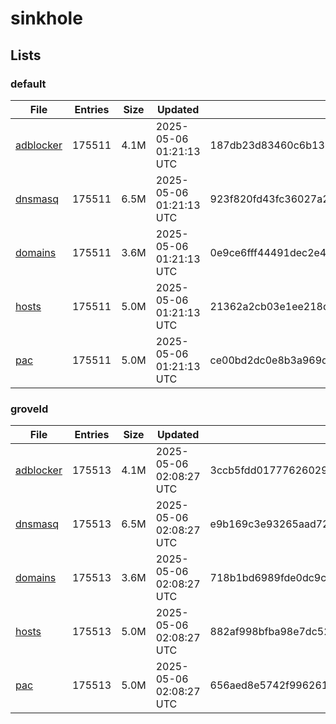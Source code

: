# sinkhole

## Lists

### default

|File|Entries|Size|Updated|Hash|
|-|-|-|-|-|
|[adblocker](https://raw.githubusercontent.com/groveld/sinkhole/lists/default/adblocker.txt)|175511|4.1M|2025-05-06 01:21:13 UTC|187db23d83460c6b1396858d3c61ddd36c57eff4adebd8c2a69de4c188227fc8|
|[dnsmasq](https://raw.githubusercontent.com/groveld/sinkhole/lists/default/dnsmasq.txt)|175511|6.5M|2025-05-06 01:21:13 UTC|923f820fd43fc36027a28b591d0ac9f82c085c9ba1347b0a8ffbe566d70ccf89|
|[domains](https://raw.githubusercontent.com/groveld/sinkhole/lists/default/domains.txt)|175511|3.6M|2025-05-06 01:21:13 UTC|0e9ce6fff44491dec2e40f07aaa7b7c51937043e4e5fcac873c143803d65cd51|
|[hosts](https://raw.githubusercontent.com/groveld/sinkhole/lists/default/hosts.txt)|175511|5.0M|2025-05-06 01:21:13 UTC|21362a2cb03e1ee218d59eeb8a5c0a8b41585c14774fd597d32ce03fede55a5e|
|[pac](https://raw.githubusercontent.com/groveld/sinkhole/lists/default/pac.txt)|175511|5.0M|2025-05-06 01:21:13 UTC|ce00bd2dc0e8b3a969d3e77d5c639e04b4cbf75ec68925e1813dbc1534d028d6|

### groveld

|File|Entries|Size|Updated|Hash|
|-|-|-|-|-|
|[adblocker](https://raw.githubusercontent.com/groveld/sinkhole/lists/groveld/adblocker.txt)|175513|4.1M|2025-05-06 02:08:27 UTC|3ccb5fdd017776260296b44ba267deb46a2c2b81428ee1333fbf88eeab5492d6|
|[dnsmasq](https://raw.githubusercontent.com/groveld/sinkhole/lists/groveld/dnsmasq.txt)|175513|6.5M|2025-05-06 02:08:27 UTC|e9b169c3e93265aad72b220b23ee4d3df7afbc0e354b1df300306f8a4d9c6f91|
|[domains](https://raw.githubusercontent.com/groveld/sinkhole/lists/groveld/domains.txt)|175513|3.6M|2025-05-06 02:08:27 UTC|718b1bd6989fde0dc9c8b2eabdb5633e2718d39ff1ddb4780c9e9e0b69e8fa61|
|[hosts](https://raw.githubusercontent.com/groveld/sinkhole/lists/groveld/hosts.txt)|175513|5.0M|2025-05-06 02:08:27 UTC|882af998bfba98e7dc52b510a778596eb342505a0389d5bf138c1ce59247967e|
|[pac](https://raw.githubusercontent.com/groveld/sinkhole/lists/groveld/pac.txt)|175513|5.0M|2025-05-06 02:08:27 UTC|656aed8e5742f9962610db6b83897bf87c7c60722393d6e2f4fcbcb085ad9a21|
